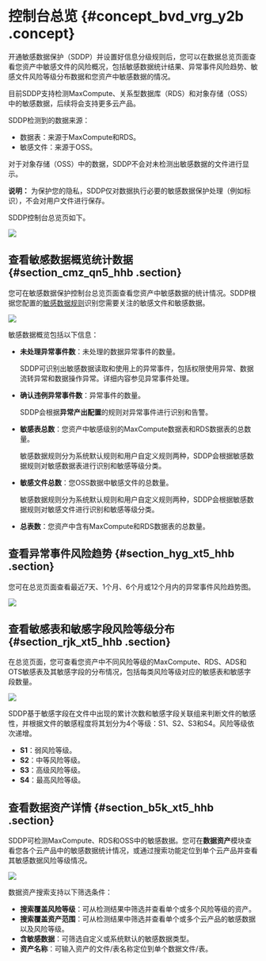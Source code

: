 # 控制台总览 {#concept_bvd_vrg_y2b .concept}

开通敏感数据保护（SDDP）并设置好信息分级规则后，您可以在数据总览页面查看您资产中敏感文件的风险概况，包括敏感数据统计结果、异常事件风险趋势、敏感文件风险等级分布数据和您资产中敏感数据的情况。

目前SDDP支持检测MaxCompute、关系型数据库（RDS）和对象存储（OSS）中的敏感数据，后续将会支持更多云产品。

SDDP检测到的数据来源：

-   数据表：来源于MaxCompute和RDS。
-   敏感文件：来源于OSS。

对于对象存储（OSS）中的数据，SDDP不会对未检测出敏感数据的文件进行显示。

**说明：** 为保护您的隐私，SDDP仅对数据执行必要的敏感数据保护处理（例如标识），不会对用户文件进行保存。

SDDP控制台总览页如下。

![](http://static-aliyun-doc.oss-cn-hangzhou.aliyuncs.com/assets/img/18757/156371829343397_zh-CN.png)

## 查看敏感数据概览统计数据 {#section_cmz_qn5_hhb .section}

您可在敏感数据保护控制台总览页面查看您资产中敏感数据的统计情况。SDDP根据您配置的[敏感数据规则](cn.zh-CN/用户指南/安全配置/规则配置.md#)识别您需要关注的敏感文件和敏感数据。

![](http://static-aliyun-doc.oss-cn-hangzhou.aliyuncs.com/assets/img/18757/156371829443398_zh-CN.png)

敏感数据概览包括以下信息：

-   **未处理异常事件数**：未处理的数据异常事件的数量。

    SDDP可识别出敏感数据读取和使用上的异常事件，包括权限使用异常、数据流转异常和数据操作异常。详细内容参见异常事件处理。

-   **确认违例异常事件数**：异常事件的数量。

    SDDP会根据**异常产出配置**的规则对异常事件进行识别和告警。

-   **敏感表总数**：您资产中敏感级别的MaxCompute数据表和RDS数据表的总数量。

    敏感数据规则分为系统默认规则和用户自定义规则两种，SDDP会根据敏感数据规则对敏感数据表进行识别和敏感等级分类。

-   **敏感文件总数**：您OSS数据中敏感文件的总数量。

    敏感数据规则分为系统默认规则和用户自定义规则两种，SDDP会根据敏感数据规则对敏感文件进行识别和敏感等级分类。

-   **总表数**：您资产中含有MaxCompute和RDS数据表的总数量。

## 查看异常事件风险趋势 {#section_hyg_xt5_hhb .section}

您可在总览页面查看最近7天、1个月、6个月或12个月内的异常事件风险趋势图。

![](http://static-aliyun-doc.oss-cn-hangzhou.aliyuncs.com/assets/img/18757/156371829451102_zh-CN.png)

## 查看敏感表和敏感字段风险等级分布 {#section_rjk_xt5_hhb .section}

在总览页面，您可查看您资产中不同风险等级的MaxCompute、RDS、ADS和OTS敏感表及其敏感字段的分布情况，包括每类风险等级对应的敏感表和敏感字段数量。

![](http://static-aliyun-doc.oss-cn-hangzhou.aliyuncs.com/assets/img/18757/156371829451103_zh-CN.png)

SDDP基于敏感字段在文件中出现的累计次数和敏感字段关联组来判断文件的敏感性，并根据文件的敏感程度将其划分为4个等级：S1、S2、S3和S4。风险等级依次递增。

-   **S1**：弱风险等级。
-   **S2**：中等风险等级。
-   **S3**：高级风险等级。
-   **S4**：最高风险等级。

## 查看数据资产详情 {#section_b5k_xt5_hhb .section}

SDDP可检测MaxCompute、RDS和OSS中的敏感数据。您可在**数据资产**模块查看您各个云产品中的敏感数据统计情况，或通过搜索功能定位到单个云产品并查看其敏感数据风险等级情况。

![](http://static-aliyun-doc.oss-cn-hangzhou.aliyuncs.com/assets/img/18757/156371829451110_zh-CN.png)

数据资产搜索支持以下筛选条件：

-   **搜索覆盖风险等级**：可从检测结果中筛选并查看单个或多个风险等级的资产。
-   **搜索覆盖资产范围**：可从检测结果中筛选并查看单个或多个云产品的敏感数据以及风险等级。
-   **含敏感数据**：可筛选自定义或系统默认的敏感数据类型。
-   **资产名称**：可输入资产的文件/表名称定位到单个数据文件/表。

